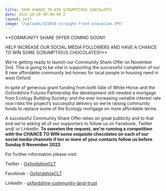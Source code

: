 ```yaml
---
title: YOUR CHANCE TO WIN SCRUMPTIOUS CHOCOLATES
date: 2022-10-26 00:00:00 Z
layout: post
image: "/uploads/221019-straight-front-elevation.JPG"
---
```


**COMMUNITY SHARE OFFER COMING SOON!!   
  
HELP INCREASE OUR SOCIAL MEDIA FOLLOWERS AND HAVE A CHANCE TO WIN SOME SCRUMPTIOUS CHOCOLATES!!**

We're getting ready to launch our Community Share Offer on November 2nd. This is going to be vital in supporting the successful completion of our 8 new affordable community led homes for local people in housing need in west Oxford.  
  
In spite of generous grant funding from both Vale of White Horse and the Oxfordshire Futures Partnership the development still needed a mortgage from Ecology Building Society; and the ever increasing variable interest rate now risks the project’s successful delivery so we're raising community funds to replace some of the Ecology mortgage on more affordable terms.  
  
A successful Community Share Offer relies on great publicity and to that end we're asking all of our supporters to follow us on Facebook, Twitter and/ or Linkedin. **To sweeten the request, we're running a competition with the CHANCE TO WIN some exquisite chocolates on each of our social media channels if ten or more of your contacts follow us before Sunday 6 November 2022**.  
  
For further information please visit:  
  
Twitter - [OxfordshireCLT](https://oclt.us7.list-manage.com/track/click?u=705f7de83867afe997c4f8eba&id=025da0133c&e=8607cab1ab)  
  
Facebook - [OxfordshireCLT](https://oclt.us7.list-manage.com/track/click?u=705f7de83867afe997c4f8eba&id=a0b1faf88c&e=8607cab1ab)  
  
Linkedin - [oxfordshire-community-land-trust](https://oclt.us7.list-manage.com/track/click?u=705f7de83867afe997c4f8eba&id=bdb04206cd&e=8607cab1ab)